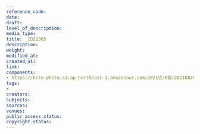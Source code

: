 ```yaml
---
reference_code: 
date: 
draft: 
level_of_description: 
media_type: 
title: _1D21305
description: 
weight: 
modified_at: 
created_at: 
link: 
components:
- https://kctu-photo.s3.ap-northeast-2.amazonaws.com/2021년/8월/20210826_하반기+총파업+대장정_강원/_1D21305.jpg
tags:
- 
creators: 
subjects: 
sources: 
venues: 
public_access_status: 
copyright_status: 
---
```

